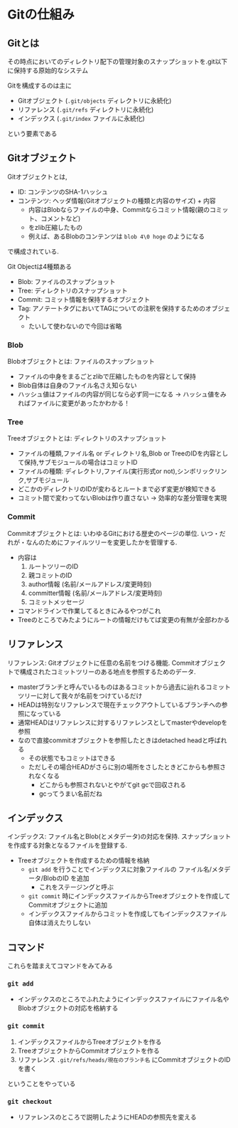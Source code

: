 # Gitの仕組み

## Gitとは

その時点においてのディレクトリ配下の管理対象のスナップショットを.git以下に保持する原始的なシステム

Gitを構成するのは主に

- Gitオブジェクト (`.git/objects` ディレクトリに永続化)
- リファレンス (`.git/refs` ディレクトリに永続化)
- インデックス (`.git/index` ファイルに永続化)

という要素である

## Gitオブジェクト

Gitオブジェクトとは,

- ID: コンテンツのSHA-1ハッシュ
- コンテンツ: ヘッダ情報(Gitオブジェクトの種類と内容のサイズ) + 内容
    - 内容はBlobならファイルの中身、Commitならコミット情報(親のコミット、コメントなど)
    - をzlib圧縮したもの
    - 例えば、あるBlobのコンテンツは `blob 4\0 hoge` のようになる

で構成されている.

Git Objectは4種類ある

- Blob: ファイルのスナップショット
- Tree: ディレクトリのスナップショット
- Commit: コミット情報を保持するオブジェクト
- Tag: アノテートタグにおいてTAGについての注釈を保持するためのオブジェクト
    - たいして使わないので今回は省略

### Blob

Blobオブジェクトとは: ファイルのスナップショット

- ファイルの中身をまるごとzlibで圧縮したものを内容として保持
- Blob自体は自身のファイル名さえ知らない
- ハッシュ値はファイルの内容が同じなら必ず同一になる -> ハッシュ値をみればファイルに変更があったかわかる！

### Tree

Treeオブジェクトとは: ディレクトリのスナップショット

- ファイルの種類,ファイル名 or ディレクトリ名,Blob or TreeのIDを内容として保持,サブモジュールの場合はコミットID
- ファイルの種類: ディレクトリ,ファイル(実行形式or not),シンボリックリンク,サブモジュール
- どこかのディレクトリのIDが変わるとルートまで必ず変更が検知できる
- コミット間で変わってないBlobは作り直さない -> 効率的な差分管理を実現

### Commit

Commitオブジェクトとは: いわゆるGitにおける歴史のページの単位. いつ・だれが・なんのためにファイルツリーを変更したかを管理する.

- 内容は
    1. ルートツリーのID
    2. 親コミットのID
    3. author情報 (名前/メールアドレス/変更時刻)
    4. committer情報 (名前/メールアドレス/変更時刻)
    5. コミットメッセージ
- コマンドラインで作業してるときにみるやつがこれ
- Treeのところでみたようにルートの情報だけもてば変更の有無が全部わかる

## リファレンス

リファレンス: Gitオブジェクトに任意の名前をつける機能. Commitオブジェクトで構成されたコミットツリーのある地点を参照するためのデータ.

- masterブランチと呼んでいるものはあるコミットから過去に辿れるコミットツリーに対して我々が名前をつけているだけ
- HEADは特別なリファレンスで現在チェックアウトしているブランチへの参照になっている
- 通常HEADはリファレンスに対するリファレンスとしてmasterやdevelopを参照
- なので直接commitオブジェクトを参照したときはdetached headと呼ばれる
    - その状態でもコミットはできる
    - ただしその場合HEADがさらに別の場所をさしたときどこからも参照されなくなる
        - どこからも参照されないとやがてgit gcで回収される
        - gcってうまい名前だね

## インデックス

インデックス: ファイル名とBlob(とメタデータ)の対応を保持. スナップショットを作成する対象となるファイルを登録する.

- Treeオブジェクトを作成するための情報を格納
    - `git add` を行うことでインデックスに対象ファイルの ファイル名/メタデータ/BlobのID を追加
        - これをステージングと呼ぶ
    - `git commit` 時にインデックスファイルからTreeオブジェクトを作成してCommitオブジェクトに追加
    - インデックスファイルからコミットを作成してもインデックスファイル自体は消えたりしない

## コマンド

これらを踏まえてコマンドをみてみる

### `git add`

- インデックスのところでふれたようにインデックスファイルにファイル名やBlobオブジェクトの対応を格納する

### `git commit`

1. インデックスファイルからTreeオブジェクトを作る
2. TreeオブジェクトからCommitオブジェクトを作る
3. リファレンス `.git/refs/heads/現在のブランチ名` にCommitオブジェクトのIDを書く

ということをやっている

### `git checkout`

- リファレンスのところで説明したようにHEADの参照先を変える
